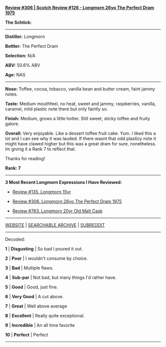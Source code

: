 
[**Review #306 | Scotch Review #126 - Longmorn 26yo The Perfect Dram 1975**]( https://t8ke.review/review-306-longmorn-36-the-perfect-dram-1975/)

**The Schtick:** 

-----

**Distiller:** Longmorn

**Bottler:** The Perfect Dram

**Selection:** N/A

**ABV:** 50.6% ABV

**Age:** NAS 

-----

**Nose:**  Toffee, cocoa, tobacco, vanilla bean and butter cream, faint jammy notes.

**Taste:** Medium mouthfeel, no heat, sweet and jammy, raspberries, vanilla, caramel, mild plastic note there but only faintly so.

**Finish:** Medium, grows a little hotter. Still sweet, sticky toffee and fruity galore. 

**Overall:** Very enjoyable. Like a dessert toffee fruit cake. Yum. I liked this a lot and I can see why it was lauded. If there wasnt that odd plasticy note it might have clawed higher but this was a great dram for sure, nonetheless. Im giving it a Rank 7 to reflect that. 

Thanks for reading!

**Rank: 7**

----- 

**3 Most Recent Longmorn Expressions I Have Reviewed:** 

- [Review #135. Longmorn 15yr]( https://t8ke.review/review-135-longmorn-15/) 

- [Review #306. Longmorn 26yo The Perfect Dram 1975]( https://t8ke.review/review-306-longmorn-36-the-perfect-dram-1975/) 

- [Review #763. Longmorn 20yr Old Malt Cask]( https://t8ke.review/review-763-longmorn-20yr-old-malt-cask/) 

-----

[WEBSITE](https://t8ke.review) | [SEARCHABLE ARCHIVE](https://t8ke.review/review-archive/) | [SUBREDDIT](https://reddit.com/r/t8kereviews)

-----

Decoded:

**1** | **Disgusting** | So bad I poured it out.

**2** | **Poor** | I wouldn't consume by choice.

**3** | **Bad** | Multiple flaws.

**4** | **Sub-par** | Not bad, but many things I'd rather have.

**5** | **Good** | Good, just fine.

**6** | **Very Good** | A cut above.

**7** | **Great** | Well above average

**8** | **Excellent** | Really quite exceptional.

**9** | **Incredible** | An all time favorite

**10** | **Perfect** | Perfect

----

